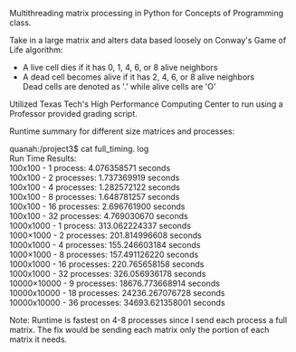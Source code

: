 Multithreading matrix processing in Python for Concepts of Programming class. 

Take in a large matrix and alters data based loosely on Conway's Game of Life algorithm:
- A live cell dies if it has 0, 1, 4, 6, or 8 alive neighbors
- A dead cell becomes alive if it has 2, 4, 6, or 8 alive neighbors <br/>
Dead cells are denoted as '.' while alive cells are 'O'

Utilized Texas Tech's High Performance Computing Center to run using a Professor provided grading script. 

Runtime summary for different size matrices and processes:

quanah:/project3$ cat full_timing. log <br/>
Run Time Results: <br/>
100x100 - 1 process: 			    4.076358571 seconds <br/>
100x100 - 2 processes: 			  1.737369919 seconds <br/>
100x100 - 4 processes:			  1.282572122 seconds <br/>
100x100 - 8 processes:			  1.648781257 seconds <br/>
100x100 - 16 processes:			  2.696761900 seconds <br/>
100x100 - 32 processes:			  4.769030670 seconds <br/>
1000x1000 - 1 process: 			  313.062224337 seconds <br/>
1000×1000 - 2 processes:		  201.814996608 seconds <br/>
1000x1000 - 4 processes:		  155.246603184 seconds <br/>
1000×1000 - 8 processes:		  157.491126220 seconds <br/>
1000x1000 - 16 processes: 		220.765658158 seconds <br/>
1000x1000 - 32 processes: 		326.056936178 seconds <br/>
10000×10000 - 9 processes:		18676.773668914 seconds <br/>
10000x10000 - 18 processes:		24236.267076728 seconds <br/>
10000x10000 - 36 processes:		34693.621358001 seconds <br/>

Note: Runtime is fastest on 4-8 processes since I send each process a full matrix. The fix would be sending each matrix only the portion of each matrix it needs. 
